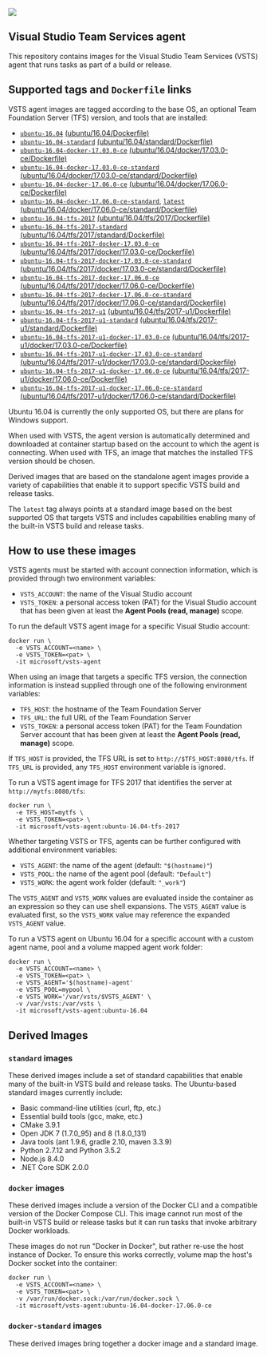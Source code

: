 ![](https://github.com/microsoft/vsts-agent-docker/raw/master/images/vsts.png)

## Visual Studio Team Services agent
This repository contains images for the Visual Studio Team Services (VSTS) agent that runs tasks as part of a build or release.

## Supported tags and `Dockerfile` links
VSTS agent images are tagged according to the base OS, an optional Team Foundation Server (TFS) version, and tools that are installed:

- [`ubuntu-16.04`](https://github.com/microsoft/vsts-agent-docker/blob/1b67624a2683f73b6714adc236e03040e7434480/ubuntu/16.04/Dockerfile) [(ubuntu/16.04/Dockerfile)](https://github.com/microsoft/vsts-agent-docker/blob/1b67624a2683f73b6714adc236e03040e7434480/ubuntu/16.04/Dockerfile)
- [`ubuntu-16.04-standard`](https://github.com/microsoft/vsts-agent-docker/blob/1b67624a2683f73b6714adc236e03040e7434480/ubuntu/16.04/standard/Dockerfile) [(ubuntu/16.04/standard/Dockerfile)](https://github.com/microsoft/vsts-agent-docker/blob/1b67624a2683f73b6714adc236e03040e7434480/ubuntu/16.04/standard/Dockerfile)
- [`ubuntu-16.04-docker-17.03.0-ce`](https://github.com/microsoft/vsts-agent-docker/blob/1b67624a2683f73b6714adc236e03040e7434480/ubuntu/16.04/docker/17.03.0-ce/Dockerfile) [(ubuntu/16.04/docker/17.03.0-ce/Dockerfile)](https://github.com/microsoft/vsts-agent-docker/blob/1b67624a2683f73b6714adc236e03040e7434480/ubuntu/16.04/docker/17.03.0-ce/Dockerfile)
- [`ubuntu-16.04-docker-17.03.0-ce-standard`](https://github.com/microsoft/vsts-agent-docker/blob/1b67624a2683f73b6714adc236e03040e7434480/ubuntu/16.04/docker/17.03.0-ce/standard/Dockerfile) [(ubuntu/16.04/docker/17.03.0-ce/standard/Dockerfile)](https://github.com/microsoft/vsts-agent-docker/blob/1b67624a2683f73b6714adc236e03040e7434480/ubuntu/16.04/docker/17.03.0-ce/standard/Dockerfile)
- [`ubuntu-16.04-docker-17.06.0-ce`](https://github.com/microsoft/vsts-agent-docker/blob/1b67624a2683f73b6714adc236e03040e7434480/ubuntu/16.04/docker/17.06.0-ce/Dockerfile) [(ubuntu/16.04/docker/17.06.0-ce/Dockerfile)](https://github.com/microsoft/vsts-agent-docker/blob/1b67624a2683f73b6714adc236e03040e7434480/ubuntu/16.04/docker/17.06.0-ce/Dockerfile)
- [`ubuntu-16.04-docker-17.06.0-ce-standard`](https://github.com/microsoft/vsts-agent-docker/blob/1b67624a2683f73b6714adc236e03040e7434480/ubuntu/16.04/docker/17.06.0-ce/standard/Dockerfile), [`latest`](https://github.com/microsoft/vsts-agent-docker/blob/1b67624a2683f73b6714adc236e03040e7434480/ubuntu/16.04/docker/17.06.0-ce/standard/Dockerfile) [(ubuntu/16.04/docker/17.06.0-ce/standard/Dockerfile)](https://github.com/microsoft/vsts-agent-docker/blob/1b67624a2683f73b6714adc236e03040e7434480/ubuntu/16.04/docker/17.06.0-ce/standard/Dockerfile)
- [`ubuntu-16.04-tfs-2017`](https://github.com/microsoft/vsts-agent-docker/blob/1b67624a2683f73b6714adc236e03040e7434480/ubuntu/16.04/tfs/2017/Dockerfile) [(ubuntu/16.04/tfs/2017/Dockerfile)](https://github.com/microsoft/vsts-agent-docker/blob/1b67624a2683f73b6714adc236e03040e7434480/ubuntu/16.04/tfs/2017/Dockerfile)
- [`ubuntu-16.04-tfs-2017-standard`](https://github.com/microsoft/vsts-agent-docker/blob/1b67624a2683f73b6714adc236e03040e7434480/ubuntu/16.04/tfs/2017/standard/Dockerfile) [(ubuntu/16.04/tfs/2017/standard/Dockerfile)](https://github.com/microsoft/vsts-agent-docker/blob/1b67624a2683f73b6714adc236e03040e7434480/ubuntu/16.04/tfs/2017/standard/Dockerfile)
- [`ubuntu-16.04-tfs-2017-docker-17.03.0-ce`](https://github.com/microsoft/vsts-agent-docker/blob/1b67624a2683f73b6714adc236e03040e7434480/ubuntu/16.04/tfs/2017/docker/17.03.0-ce/Dockerfile) [(ubuntu/16.04/tfs/2017/docker/17.03.0-ce/Dockerfile)](https://github.com/microsoft/vsts-agent-docker/blob/1b67624a2683f73b6714adc236e03040e7434480/ubuntu/16.04/tfs/2017/docker/17.03.0-ce/Dockerfile)
- [`ubuntu-16.04-tfs-2017-docker-17.03.0-ce-standard`](https://github.com/microsoft/vsts-agent-docker/blob/1b67624a2683f73b6714adc236e03040e7434480/ubuntu/16.04/tfs/2017/docker/17.03.0-ce/standard/Dockerfile) [(ubuntu/16.04/tfs/2017/docker/17.03.0-ce/standard/Dockerfile)](https://github.com/microsoft/vsts-agent-docker/blob/1b67624a2683f73b6714adc236e03040e7434480/ubuntu/16.04/tfs/2017/docker/17.03.0-ce/standard/Dockerfile)
- [`ubuntu-16.04-tfs-2017-docker-17.06.0-ce`](https://github.com/microsoft/vsts-agent-docker/blob/1b67624a2683f73b6714adc236e03040e7434480/ubuntu/16.04/tfs/2017/docker/17.06.0-ce/Dockerfile) [(ubuntu/16.04/tfs/2017/docker/17.06.0-ce/Dockerfile)](https://github.com/microsoft/vsts-agent-docker/blob/1b67624a2683f73b6714adc236e03040e7434480/ubuntu/16.04/tfs/2017/docker/17.06.0-ce/Dockerfile)
- [`ubuntu-16.04-tfs-2017-docker-17.06.0-ce-standard`](https://github.com/microsoft/vsts-agent-docker/blob/1b67624a2683f73b6714adc236e03040e7434480/ubuntu/16.04/tfs/2017/docker/17.06.0-ce/standard/Dockerfile) [(ubuntu/16.04/tfs/2017/docker/17.06.0-ce/standard/Dockerfile)](https://github.com/microsoft/vsts-agent-docker/blob/1b67624a2683f73b6714adc236e03040e7434480/ubuntu/16.04/tfs/2017/docker/17.06.0-ce/standard/Dockerfile)
- [`ubuntu-16.04-tfs-2017-u1`](https://github.com/microsoft/vsts-agent-docker/blob/1b67624a2683f73b6714adc236e03040e7434480/ubuntu/16.04/tfs/2017-u1/Dockerfile) [(ubuntu/16.04/tfs/2017-u1/Dockerfile)](https://github.com/microsoft/vsts-agent-docker/blob/1b67624a2683f73b6714adc236e03040e7434480/ubuntu/16.04/tfs/2017-u1/Dockerfile)
- [`ubuntu-16.04-tfs-2017-u1-standard`](https://github.com/microsoft/vsts-agent-docker/blob/1b67624a2683f73b6714adc236e03040e7434480/ubuntu/16.04/tfs/2017-u1/standard/Dockerfile) [(ubuntu/16.04/tfs/2017-u1/standard/Dockerfile)](https://github.com/microsoft/vsts-agent-docker/blob/1b67624a2683f73b6714adc236e03040e7434480/ubuntu/16.04/tfs/2017-u1/standard/Dockerfile)
- [`ubuntu-16.04-tfs-2017-u1-docker-17.03.0-ce`](https://github.com/microsoft/vsts-agent-docker/blob/1b67624a2683f73b6714adc236e03040e7434480/ubuntu/16.04/tfs/2017-u1/docker/17.03.0-ce/Dockerfile) [(ubuntu/16.04/tfs/2017-u1/docker/17.03.0-ce/Dockerfile)](https://github.com/microsoft/vsts-agent-docker/blob/1b67624a2683f73b6714adc236e03040e7434480/ubuntu/16.04/tfs/2017-u1/docker/17.03.0-ce/Dockerfile)
- [`ubuntu-16.04-tfs-2017-u1-docker-17.03.0-ce-standard`](https://github.com/microsoft/vsts-agent-docker/blob/1b67624a2683f73b6714adc236e03040e7434480/ubuntu/16.04/tfs/2017-u1/docker/17.03.0-ce/standard/Dockerfile) [(ubuntu/16.04/tfs/2017-u1/docker/17.03.0-ce/standard/Dockerfile)](https://github.com/microsoft/vsts-agent-docker/blob/1b67624a2683f73b6714adc236e03040e7434480/ubuntu/16.04/tfs/2017-u1/docker/17.03.0-ce/standard/Dockerfile)
- [`ubuntu-16.04-tfs-2017-u1-docker-17.06.0-ce`](https://github.com/microsoft/vsts-agent-docker/blob/1b67624a2683f73b6714adc236e03040e7434480/ubuntu/16.04/tfs/2017-u1/docker/17.06.0-ce/Dockerfile) [(ubuntu/16.04/tfs/2017-u1/docker/17.06.0-ce/Dockerfile)](https://github.com/microsoft/vsts-agent-docker/blob/1b67624a2683f73b6714adc236e03040e7434480/ubuntu/16.04/tfs/2017-u1/docker/17.06.0-ce/Dockerfile)
- [`ubuntu-16.04-tfs-2017-u1-docker-17.06.0-ce-standard`](https://github.com/microsoft/vsts-agent-docker/blob/1b67624a2683f73b6714adc236e03040e7434480/ubuntu/16.04/tfs/2017-u1/docker/17.06.0-ce/standard/Dockerfile) [(ubuntu/16.04/tfs/2017-u1/docker/17.06.0-ce/standard/Dockerfile)](https://github.com/microsoft/vsts-agent-docker/blob/1b67624a2683f73b6714adc236e03040e7434480/ubuntu/16.04/tfs/2017-u1/docker/17.06.0-ce/standard/Dockerfile)

Ubuntu 16.04 is currently the only supported OS, but there are plans for Windows support.

When used with VSTS, the agent version is automatically determined and downloaded at container startup based on the account to which the agent is connecting. When used with TFS, an image that matches the installed TFS version should be chosen.

Derived images that are based on the standalone agent images provide a variety of capabilities that enable it to support specific VSTS build and release tasks.

The `latest` tag always points at a standard image based on the best supported OS that targets VSTS and includes capabilities enabling many of the built-in VSTS build and release tasks.

## How to use these images
VSTS agents must be started with account connection information, which is provided through two environment variables:

- `VSTS_ACCOUNT`: the name of the Visual Studio account
- `VSTS_TOKEN`: a personal access token (PAT) for the Visual Studio account that has been given at least the **Agent Pools (read, manage)** scope.

To run the default VSTS agent image for a specific Visual Studio account:

```
docker run \
  -e VSTS_ACCOUNT=<name> \
  -e VSTS_TOKEN=<pat> \
  -it microsoft/vsts-agent
```

When using an image that targets a specific TFS version, the connection information is instead supplied through one of the following environment variables:

- `TFS_HOST`: the hostname of the Team Foundation Server
- `TFS_URL`: the full URL of the Team Foundation Server
- `VSTS_TOKEN`: a personal access token (PAT) for the Team Foundation Server account that has been given at least the **Agent Pools (read, manage)** scope.

If `TFS_HOST` is provided, the TFS URL is set to `http://$TFS_HOST:8080/tfs`. If `TFS_URL` is provided, any `TFS_HOST` environment variable is ignored.

To run a VSTS agent image for TFS 2017 that identifies the server at `http://mytfs:8080/tfs`:

```
docker run \
  -e TFS_HOST=mytfs \
  -e VSTS_TOKEN=<pat> \
  -it microsoft/vsts-agent:ubuntu-16.04-tfs-2017
```

Whether targeting VSTS or TFS, agents can be further configured with additional environment variables:

- `VSTS_AGENT`: the name of the agent (default: `"$(hostname)"`)
- `VSTS_POOL`: the name of the agent pool (default: `"Default"`)
- `VSTS_WORK`: the agent work folder (default: `"_work"`)

The `VSTS_AGENT` and `VSTS_WORK` values are evaluated inside the container as an expression so they can use shell expansions. The `VSTS_AGENT` value is evaluated first, so the `VSTS_WORK` value may reference the expanded `VSTS_AGENT` value.

To run a VSTS agent on Ubuntu 16.04 for a specific account with a custom agent name, pool and a volume mapped agent work folder:

```
docker run \
  -e VSTS_ACCOUNT=<name> \
  -e VSTS_TOKEN=<pat> \
  -e VSTS_AGENT='$(hostname)-agent'
  -e VSTS_POOL=mypool \
  -e VSTS_WORK='/var/vsts/$VSTS_AGENT' \
  -v /var/vsts:/var/vsts \
  -it microsoft/vsts-agent:ubuntu-16.04
```

## Derived Images

### `standard` images
These derived images include a set of standard capabilities that enable many of the built-in VSTS build and release tasks. The Ubuntu-based standard images currently include:

- Basic command-line utilities (curl, ftp, etc.)
- Essential build tools (gcc, make, etc.)
- CMake 3.9.1
- Open JDK 7 (1.7.0_95) and 8 (1.8.0_131)
- Java tools (ant 1.9.6, gradle 2.10, maven 3.3.9)
- Python 2.7.12 and Python 3.5.2
- Node.js 8.4.0
- .NET Core SDK 2.0.0

### `docker` images
These derived images include a version of the Docker CLI and a compatible version of the Docker Compose CLI. This image cannot run most of the built-in VSTS build or release tasks but it can run tasks that invoke arbitrary Docker workloads.

These images do not run "Docker in Docker", but rather re-use the host instance of Docker. To ensure this works correctly, volume map the host's Docker socket into the container:

```
docker run \
  -e VSTS_ACCOUNT=<name> \
  -e VSTS_TOKEN=<pat> \
  -v /var/run/docker.sock:/var/run/docker.sock \
  -it microsoft/vsts-agent:ubuntu-16.04-docker-17.06.0-ce
```

### `docker-standard` images
These derived images bring together a docker image and a standard image.
